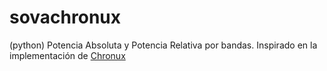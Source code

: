 # sovachronux 

(python) Potencia Absoluta y Potencia Relativa por bandas. Inspirado en la implementación de [Chronux](http://chronux.org/)
